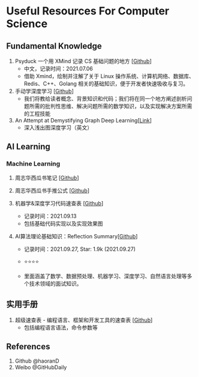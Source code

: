 # Useful Resources For Computer Science



## Fundamental Knowledge

1. Psyduck 一个用 XMind 记录 CS 基础问题的地方 [[Github](https://github.com/SmartKeyerror/Psyduck)]
   - 中文，记录时间：2021.07.06
   - 借助 Xmind，绘制并注解了关于 Linux 操作系统、计算机网络、数据库、Redis、C++、Golang 相关的基础知识，便于开发者快速吸收与复习。
2. 手动学深度学习 [[Github](https://github.com/d2l-ai/d2l-zh)]
   - 我们将教给读者概念、背景知识和代码；我们将在同一个地方阐述剖析问题所需的批判性思维、解决问题所需的数学知识，以及实现解决方案所需的工程技能
3. An Attempt at Demystifying Graph Deep Learning[[Link](https://ericmjl.github.io/essays-on-data-science/machine-learning/graph-nets/Li)]
   - 深入浅出图深度学习（英文）

## AI Learning
### Machine Learning

1. 周志华西瓜书笔记 [[Github](https://github.com/Vay-keen/Machine-learning-learning-notes)]

2. 周志华西瓜书手推公式 [[Github](https://github.com/Sophia-11/Machine-Learning-Notes)]

3. 机器学&深度学习代码速查表 [[Github](https://github.com/OUCMachineLearning/OUCML/tree/master/%E4%BB%A3%E7%A0%81%E9%80%9F%E6%9F%A5%E8%A1%A8)]
   - 记录时间：2021.09.13
   - 包括基础代码实现以及实现效果图
   
4. AI算法理论基础知识：Reflection Summary[[Github](https://github.com/sladesha/Reflection_Summary)]

   - 记录时间：2021.09.27, Star: 1.9k (2021.09.27)
   - ⭐⭐⭐⭐

   - 里面涵盖了数学、数据预处理、机器学习、深度学习、自然语言处理等多个技术领域的面试知识。


## 实用手册
1. 超级速查表 - 编程语言、框架和开发工具的速查表 [[Github](https://github.com/skywind3000/awesome-cheatsheets)]
   - 包括编程语言语法，命令参数等



## References

1. Github @haoranD
2. Weibo @GitHubDaily

